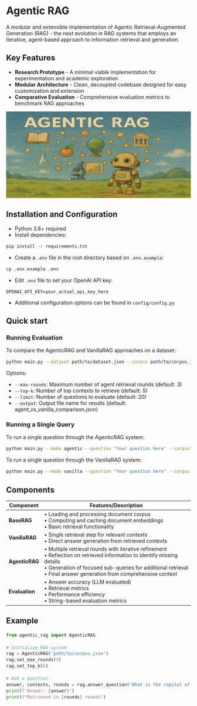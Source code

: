 # Agentic RAG

A modular and extensible implementation of Agentic Retrieval-Augmented Generation (RAG) - the next evolution in RAG systems that employs an iterative, agent-based approach to information retrieval and generation.

## Key Features

- **Research Prototype** - A minimal viable implementation for experimentation and academic exploration
- **Modular Architecture** - Clean, decoupled codebase designed for easy customization and extension
- **Comparative Evaluation** - Comprehensive evaluation metrics to benchmark RAG approaches

![AgenticRAG Architecture](agenticRAG.png)


## Installation and Configuration

- Python 3.8+ required
- Install dependencies:
```bash
pip install -r requirements.txt
```
- Create a `.env` file in the root directory based on `.env.example`:
```bash
cp .env.example .env
```
- Edit `.env` file to set your OpenAI API key:
```
OPENAI_API_KEY=your_actual_api_key_here
```
- Additional configuration options can be found in `config/config.py`


## Quick start

### Running Evaluation

To compare the AgenticRAG and VanillaRAG approaches on a dataset:

```bash
python main.py --dataset path/to/dataset.json --corpus path/to/corpus.json
```

Options:
- `--max-rounds`: Maximum number of agent retrieval rounds (default: 3)
- `--top-k`: Number of top contexts to retrieve (default: 5)
- `--limit`: Number of questions to evaluate (default: 20)
- `--output`: Output file name for results (default: agent_vs_vanilla_comparison.json)

### Running a Single Query

To run a single question through the AgenticRAG system:

```bash
python main.py --mode agentic --question "Your question here" --corpus path/to/corpus.json
```

To run a single question through the VanillaRAG system:

```bash
python main.py --mode vanilla --question "Your question here" --corpus path/to/corpus.json
```

## Components

| Component | Features/Description |
|-----------|---------------------|
| **BaseRAG** | • Loading and processing document corpus<br>• Computing and caching document embeddings<br>• Basic retrieval functionality |
| **VanillaRAG** | • Single retrieval step for relevant contexts<br>• Direct answer generation from retrieved contexts |
| **AgenticRAG** | • Multiple retrieval rounds with iterative refinement<br>• Reflection on retrieved information to identify missing details<br>• Generation of focused sub-queries for additional retrieval<br>• Final answer generation from comprehensive context |
| **Evaluation** | • Answer accuracy (LLM evaluated)<br>• Retrieval metrics<br>• Performance efficiency<br>• String-based evaluation metrics |

## Example

```python
from agentic_rag import AgenticRAG

# Initialize RAG system
rag = AgenticRAG('path/to/corpus.json')
rag.set_max_rounds(3)
rag.set_top_k(5)

# Ask a question
answer, contexts, rounds = rag.answer_question("What is the capital of France?")
print(f"Answer: {answer}")
print(f"Retrieved in {rounds} rounds")
``` 

